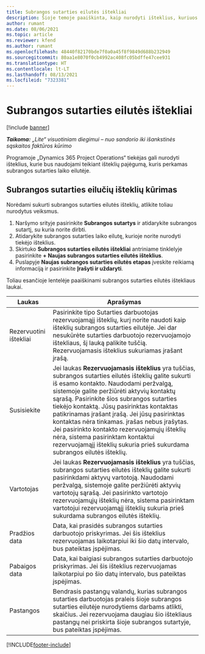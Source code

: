 ```yaml
---
title: Subrangos sutarties eilutės ištekliai
description: Šioje temoje paaiškinta, kaip nurodyti išteklius, kuriuos tiekėjas priskiria konkrečiai subrangos sutarties laiko eilutei.
author: rumant
ms.date: 08/06/2021
ms.topic: article
ms.reviewer: kfend
ms.author: rumant
ms.openlocfilehash: 48440f82170bde7f0a0a45f8f9849d688b232949
ms.sourcegitcommit: 80aa1e8070f0cb4992ac408fc05bdffe47cee931
ms.translationtype: HT
ms.contentlocale: lt-LT
ms.lasthandoff: 08/13/2021
ms.locfileid: "7323381"
---
```

# <a name="subcontract-line-resources"></a>Subrangos sutarties eilutės ištekliai

[!include [banner](../../includes/dataverse-preview.md)]

_**Taikoma:** „Lite“ visuotiniam diegimui – nuo sandorio iki išankstinės sąskaitos faktūros kūrimo_

Programoje „Dynamics 365 Project Operations“ tiekėjas gali nurodyti išteklius, kurie bus naudojami teikiant išteklių pajėgumą, kuris perkamas subrangos sutarties laiko eilutėje.

## <a name="create-subcontract-line-resources"></a>Subrangos sutarties eilučių išteklių kūrimas

Norėdami sukurti subrangos sutarties eilutės išteklių, atlikite toliau nurodytus veiksmus.

1. Naršymo srityje pasirinkite **Subrangos sutartys** ir atidarykite subrangos sutartį, su kuria norite dirbti.
2. Atidarykite subrangos sutarties laiko eilutę, kurioje norite nurodyti tiekėjo išteklius.
3. Skirtuko **Subrangos sutarties eilutės ištekliai** antriniame tinklelyje pasirinkite **+ Naujas subrangos sutarties eilutės išteklius**.
4. Puslapyje **Naujas subrangos sutarties eilutės etapas** įveskite reikiamą informaciją ir pasirinkite **Įrašyti ir uždaryti**.

Toliau esančioje lentelėje paaiškinami subrangos sutarties eilutės ištekliaus laukai.

| Laukas |  Aprašymas |
| ----- | ------------ |
| Rezervuotini ištekliai | Pasirinkite tipo Sutarties darbuotojas rezervuojamąjį išteklių, kurį norite naudoti kaip išteklių subrangos sutarties eilutėje. Jei dar nesukūrėte sutarties darbuotojo rezervuojamojo ištekliaus, šį lauką palikite tuščią. Rezervuojamasis išteklius sukuriamas įrašant įrašą.  |
| Susisiekite | Jei laukas **Rezervuojamasis išteklius** yra tuščias, subrangos sutarties eilutės išteklių galite sukurti iš esamo kontakto. Naudodami peržvalgą, sistemoje galite peržiūrėti aktyvių kontaktų sąrašą. Pasirinkite šios subrangos sutarties tiekėjo kontaktą. Jūsų pasirinktas kontaktas patikrinamas įrašant įrašą. Jei jūsų pasirinktas kontaktas nėra tinkamas. įrašas nebus įrašytas. Jei pasirinkto kontakto rezervuojamųjų išteklių nėra, sistema pasirinktam kontaktui rezervuojamąjį išteklių sukuria prieš sukurdama subrangos eilutės išteklių. |
| Vartotojas | Jei laukas **Rezervuojamasis išteklius** yra tuščias, subrangos sutarties eilutės išteklių galite sukurti pasirinkdami aktyvų vartotoją. Naudodami peržvalgą, sistemoje galite peržiūrėti aktyvių vartotojų sąrašą. Jei pasirinkto vartotojo rezervuojamųjų išteklių nėra, sistema pasirinktam vartotojui rezervuojamąjį išteklių sukuria prieš sukurdama subrangos eilutės išteklių. |
| Pradžios data | Data, kai prasidės subrangos sutarties darbuotojo priskyrimas. Jei šis išteklius rezervuojamas laikotarpiui iki šio datų intervalo, bus pateiktas įspėjimas. |
| Pabaigos data | Data, kai baigiasi subrangos sutarties darbuotojo priskyrimas. Jei šis išteklius rezervuojamas laikotarpiui po šio datų intervalo, bus pateiktas įspėjimas. |
| Pastangos | Bendrasis pastangų valandų, kurias subrangos sutarties darbuotojas praleis šioje subrangos sutarties eilutėje nurodytiems darbams atlikti, skaičius. Jei rezervuojama daugiau šio ištekliaus pastangų nei priskirta šioje subrangos sutartyje, bus pateiktas įspėjimas. |


[!INCLUDE[footer-include](../../includes/footer-banner.md)]
